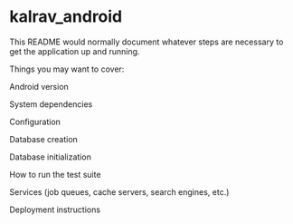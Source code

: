 # kalrav_android
This README would normally document whatever steps are necessary to get the application up and running.

Things you may want to cover:

Android version

System dependencies

Configuration

Database creation

Database initialization

How to run the test suite

Services (job queues, cache servers, search engines, etc.)

Deployment instructions
